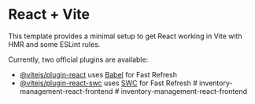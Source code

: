 # React + Vite

This template provides a minimal setup to get React working in Vite with HMR and some ESLint rules.

Currently, two official plugins are available:

- [@vitejs/plugin-react](https://github.com/vitejs/vite-plugin-react/blob/main/packages/plugin-react/README.md) uses [Babel](https://babeljs.io/) for Fast Refresh
- [@vitejs/plugin-react-swc](https://github.com/vitejs/vite-plugin-react-swc) uses [SWC](https://swc.rs/) for Fast Refresh
#   i n v e n t o r y - m a n a g e m e n t - r e a c t - f r o n t e n d  
 #   i n v e n t o r y - m a n a g e m e n t - r e a c t - f r o n t e n d  
 